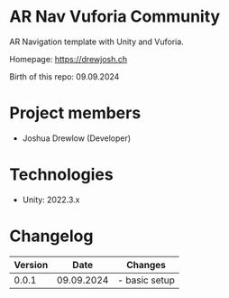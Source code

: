 # AR Nav Vuforia Community

AR Navigation template with Unity and Vuforia.

Homepage: https://drewjosh.ch

Birth of this repo: 09.09.2024

# Project members

- Joshua Drewlow (Developer)

# Technologies

- Unity: 2022.3.x

# Changelog

| Version | Date       | Changes       |
| ------- | ---------- | ------------- |
| 0.0.1   | 09.09.2024 | - basic setup |
